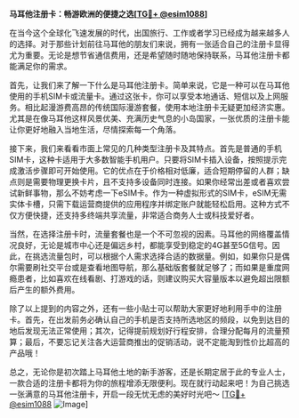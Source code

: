 **马耳他注册卡：畅游欧洲的便捷之选[[TG💪+ @esim1088](https://t.me/s/esim1088)]**

在当今这个全球化飞速发展的时代，出国旅行、工作或者学习已经成为越来越多人的选择。对于那些计划前往马耳他的朋友们来说，拥有一张适合自己的注册卡显得尤为重要。无论是想节省通信费用，还是希望随时随地保持联系，马耳他注册卡都能满足你的需求。

首先，让我们来了解一下什么是马耳他注册卡。简单来说，它是一种可以在马耳他使用的手机SIM卡或流量卡。通过这张卡，你可以享受本地通话、短信以及上网服务。相比起漫游费高昂的传统国际漫游套餐，使用本地注册卡无疑更加经济实惠。尤其是在像马耳他这样风景优美、充满历史气息的小岛国家，一张优质的注册卡能让你更好地融入当地生活，尽情探索每一个角落。

接下来，我们来看看市面上常见的几种类型注册卡及其特点。首先是普通的手机SIM卡，这种卡适用于大多数智能手机用户。只要将SIM卡插入设备，按照提示完成激活步骤即可开始使用。它的优点在于价格相对低廉，适合短期停留的人群；缺点则是需要物理更换卡片，且不支持多设备同时连接。如果你经常出差或者喜欢尝试新鲜事物，那么不妨考虑一下eSIM卡。作为一种虚拟形式的SIM卡，eSIM无需实体卡槽，只需下载运营商提供的应用程序并绑定账户就能轻松启用。这种方式不仅方便快捷，还支持多终端共享流量，非常适合商务人士或科技爱好者。

当然，在选择注册卡时，流量套餐也是一个不可忽视的因素。马耳他的网络覆盖情况良好，无论是城市中心还是偏远乡村，都能享受到稳定的4G甚至5G信号。因此，在挑选流量包时，可以根据个人需求选择合适的数据量。例如，如果你只是偶尔需要刷社交平台或是查看地图导航，那么基础版套餐就足够了；而如果是重度网瘾患者，比如喜欢在线看剧、打游戏的话，则建议购买大容量版本以避免超出限额后产生的额外费用。

除了以上提到的内容之外，还有一些小贴士可以帮助大家更好地利用手中的注册卡。首先，在出发前务必确认自己的手机是否支持所选地区的频段，以免到达目的地后发现无法正常使用；其次，记得提前规划好行程安排，合理分配每月的流量预算；最后，不要忘记关注各大运营商推出的促销活动，说不定能淘到性价比超高的产品哦！

总之，无论你是初次踏上马耳他土地的新手游客，还是长期定居于此的专业人士，一款合适的注册卡都将为你的旅程增添无限便利。现在就行动起来吧！为自己挑选一张满意的马耳他注册卡，开启一段无忧无虑的美好时光吧～ [[TG💪+ @esim1088](https://t.me/s/esim1088) ![Image](https://i.postimg.cc/4NQfJmqS/Snipaste-2025-05-13-00-14-12.png)]